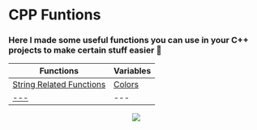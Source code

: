 # CPP Funtions

### Here I made some useful functions you can use in your C++ projects to make certain stuff easier 🚀

|**Functions**|**Variables**|
|---|---|
|<a href="https://github.com/DeanCash/CPP-Funtions/tree/main/Functions/stringFunctions.hpp">String Related Functions</a>|<a href="https://github.com/DeanCash/CPP-Funtions/blob/main/Functions/rescources.hpp">Colors</a>|
|<a href="">---</a>|<a>---</a>|

<a href=""></a>



<div align="center">
 <a href="https://github.com/DeanCash" target="_blank">
  <img src="https://img.shields.io/github/followers/DeanCash?color=1C97C7&label=DeanCash&style=social"/>
 </a>   
</div>
